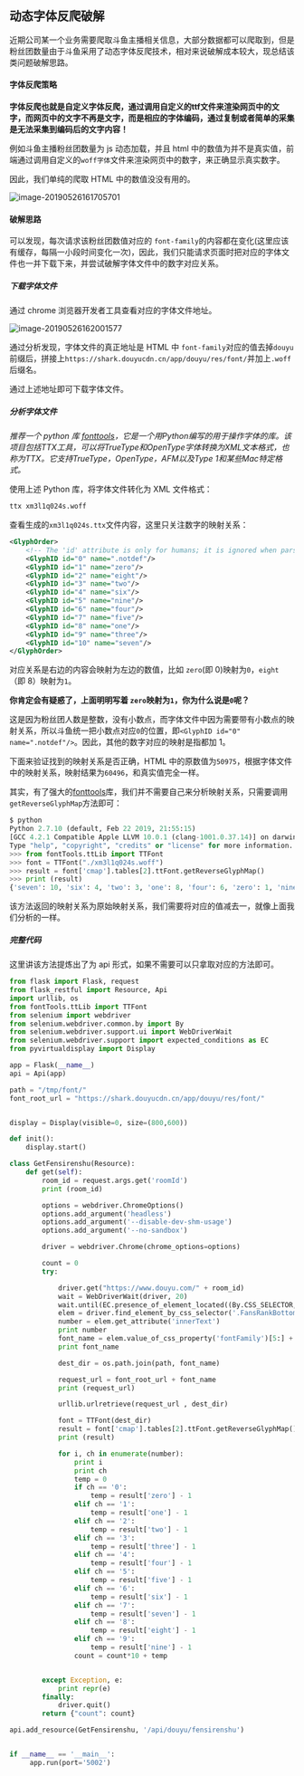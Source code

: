 ## 动态字体反爬破解

近期公司某一个业务需要爬取斗鱼主播相关信息，大部分数据都可以爬取到，但是粉丝团数量由于斗鱼采用了动态字体反爬技术，相对来说破解成本较大，现总结该类问题破解思路。

#### 字体反爬策略

**字体反爬也就是自定义字体反爬，通过调用自定义的ttf文件来渲染网页中的文字，而网页中的文字不再是文字，而是相应的字体编码，通过复制或者简单的采集是无法采集到编码后的文字内容！**

例如斗鱼主播粉丝团数量为 js 动态加载，并且 html 中的数值为并不是真实值，前端通过调用自定义的``woff字体``文件来渲染网页中的数字，来正确显示真实数字。

因此，我们单纯的爬取 HTML 中的数值没没有用的。

![image-20190526161705701](/Users/taydy/Library/Application%20Support/typora-user-images/image-20190526161705701.png)

#### 破解思路

可以发现，每次请求该粉丝团数值对应的 `font-family`的内容都在变化(这里应该有缓存，每隔一小段时间变化一次)，因此，我们只能请求页面时把对应的字体文件也一并下载下来，并尝试破解字体文件中的数字对应关系。

##### 下载字体文件

通过 chrome 浏览器开发者工具查看对应的字体文件地址。

![image-20190526162001577](/Users/taydy/Library/Application%20Support/typora-user-images/image-20190526162001577.png)

通过分析发现，字体文件的真正地址是 HTML 中 `font-family`对应的值去掉`douyu`前缀后，拼接上`https://shark.douyucdn.cn/app/douyu/res/font/`并加上`.woff`后缀名。

通过上述地址即可下载字体文件。

##### 分析字体文件

*推荐一个 python 库 [fonttools](https://github.com/fonttools/fonttools)，它是一个用Python编写的用于操作字体的库。该项目包括TTX工具，可以将TrueType和OpenType字体转换为XML文本格式，也称为TTX。它支持TrueType，OpenType，AFM以及Type 1和某些Mac特定格式。*

使用上述 Python 库，将字体文件转化为 XML 文件格式：

```python
ttx xm3l1q024s.woff
```

查看生成的`xm3l1q024s.ttx`文件内容，这里只关注数字的映射关系：

```xml
<GlyphOrder>
    <!-- The 'id' attribute is only for humans; it is ignored when parsed. -->
    <GlyphID id="0" name=".notdef"/>
    <GlyphID id="1" name="zero"/>
    <GlyphID id="2" name="eight"/>
    <GlyphID id="3" name="two"/>
    <GlyphID id="4" name="six"/>
    <GlyphID id="5" name="nine"/>
    <GlyphID id="6" name="four"/>
    <GlyphID id="7" name="five"/>
    <GlyphID id="8" name="one"/>
    <GlyphID id="9" name="three"/>
    <GlyphID id="10" name="seven"/>
</GlyphOrder>
```

对应关系是右边的内容会映射为左边的数值，比如 `zero`(即 0)映射为`0`，`eight`（即 8）映射为`1`。

**你肯定会有疑惑了，上面明明写着 `zero`映射为`1`，你为什么说是`0`呢？**

这是因为粉丝团人数是整数，没有小数点，而字体文件中因为需要带有小数点的映射关系，所以斗鱼统一把小数点对应`0`的位置，即`<GlyphID id="0" name=".notdef"/>`。因此，其他的数字对应的映射是指都加 1。

下面来验证找到的映射关系是否正确，HTML 中的原数值为`50975`，根据字体文件中的映射关系，映射结果为`60496`，和真实值完全一样。

其实，有了强大的[fonttools](https://github.com/fonttools/fonttools)库，我们并不需要自己来分析映射关系，只需要调用`getReverseGlyphMap`方法即可：

```python
$ python
Python 2.7.10 (default, Feb 22 2019, 21:55:15) 
[GCC 4.2.1 Compatible Apple LLVM 10.0.1 (clang-1001.0.37.14)] on darwin
Type "help", "copyright", "credits" or "license" for more information.
>>> from fontTools.ttLib import TTFont
>>> font = TTFont("./xm3l1q024s.woff")
>>> result = font['cmap'].tables[2].ttFont.getReverseGlyphMap()
>>> print (result)
{'seven': 10, 'six': 4, 'two': 3, 'one': 8, 'four': 6, 'zero': 1, 'nine': 5, '.notdef': 0, 'five': 7, 'eight': 2, 'three': 9}
```

该方法返回的映射关系为原始映射关系，我们需要将对应的值减去一，就像上面我们分析的一样。

##### 完整代码

这里讲该方法提炼出了为 api 形式，如果不需要可以只拿取对应的方法即可。

```python
from flask import Flask, request
from flask_restful import Resource, Api
import urllib, os
from fontTools.ttLib import TTFont
from selenium import webdriver
from selenium.webdriver.common.by import By
from selenium.webdriver.support.ui import WebDriverWait
from selenium.webdriver.support import expected_conditions as EC
from pyvirtualdisplay import Display

app = Flask(__name__)
api = Api(app)

path = "/tmp/font/"
font_root_url = "https://shark.douyucdn.cn/app/douyu/res/font/"


display = Display(visible=0, size=(800,600))

def init():
    display.start()

class GetFensirenshu(Resource):
    def get(self):
        room_id = request.args.get('roomId')
        print (room_id)

        options = webdriver.ChromeOptions()
        options.add_argument('headless')
        options.add_argument('--disable-dev-shm-usage')
        options.add_argument('--no-sandbox')

        driver = webdriver.Chrome(chrome_options=options)

        count = 0
        try:

            driver.get("https://www.douyu.com/" + room_id)
            wait = WebDriverWait(driver, 20)
            wait.until(EC.presence_of_element_located((By.CSS_SELECTOR, ".FansRankBottom-yellow")))
            elem = driver.find_element_by_css_selector('.FansRankBottom-yellow')
            number = elem.get_attribute('innerText')
            print number
            font_name = elem.value_of_css_property('fontFamily')[5:] + ".woff"
            print font_name

            dest_dir = os.path.join(path, font_name)

            request_url = font_root_url + font_name
            print (request_url)

            urllib.urlretrieve(request_url , dest_dir)

            font = TTFont(dest_dir)
            result = font['cmap'].tables[2].ttFont.getReverseGlyphMap()
            print (result)

            for i, ch in enumerate(number):
                print i
                print ch
                temp = 0
                if ch == '0':
                    temp = result['zero'] - 1
                elif ch == '1':
                    temp = result['one'] - 1
                elif ch == '2':
                    temp = result['two'] - 1
                elif ch == '3':
                    temp = result['three'] - 1
                elif ch == '4':
                    temp = result['four'] - 1
                elif ch == '5':
                    temp = result['five'] - 1
                elif ch == '6':
                    temp = result['six'] - 1
                elif ch == '7':
                    temp = result['seven'] - 1
                elif ch == '8':
                    temp = result['eight'] - 1
                elif ch == '9':
                    temp = result['nine'] - 1
                count = count*10 + temp


        except Exception, e:
            print repr(e)
        finally:
            driver.quit()
        return {"count": count}

api.add_resource(GetFensirenshu, '/api/douyu/fensirenshu')


if __name__ == '__main__':
     app.run(port='5002')
```



